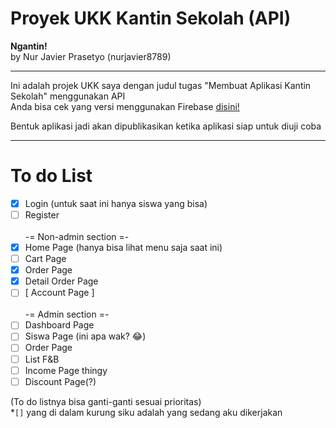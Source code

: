 # Proyek UKK Kantin Sekolah (API)

**Ngantin!**\
by Nur Javier Prasetyo (nurjavier8789)

---------------------------------------
Ini adalah projek UKK saya dengan judul tugas "Membuat Aplikasi Kantin Sekolah" menggunakan API\
Anda bisa cek yang versi menggunakan Firebase [disini!](https://github.com/nurjavier8789/yukan_app_ukk_Firebase)

Bentuk aplikasi jadi akan dipublikasikan ketika aplikasi siap untuk diuji coba

---------------------------------------
# To do List

- [x] Login (untuk saat ini hanya siswa yang bisa)
- [ ] Register\
\
-= Non-admin section =-
- [x] Home Page (hanya bisa lihat menu saja saat ini)
- [ ] Cart Page
- [x] Order Page
- [x] Detail Order Page
- [ ] [ Account Page ]\
\
-= Admin section =-
- [ ] Dashboard Page
- [ ] Siswa Page (ini apa wak? 😂)
- [ ] Order Page
- [ ] List F&B
- [ ] Income Page thingy
- [ ] Discount Page(?)

(To do listnya bisa ganti-ganti sesuai prioritas)\
*`[]` yang di dalam kurung siku adalah yang sedang aku dikerjakan
